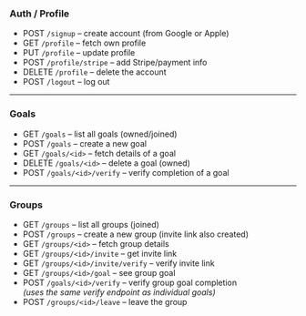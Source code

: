 ### Auth / Profile

- POST `/signup` – create account (from Google or Apple)
- GET `/profile` – fetch own profile
- PUT `/profile` – update profile
- POST `/profile/stripe` – add Stripe/payment info
- DELETE `/profile` – delete the account
- POST `/logout` – log out

---

### Goals

- GET `/goals` – list all goals (owned/joined)
- POST `/goals` – create a new goal
- GET `/goals/<id>` – fetch details of a goal
- DELETE `/goals/<id>` – delete a goal (owned)
- POST `/goals/<id>/verify` – verify completion of a goal

---

### Groups

- GET `/groups` – list all groups (joined)
- POST `/groups` – create a new group (invite link also created)
- GET `/groups/<id>` – fetch group details
- GET `/groups/<id>/invite` – get invite link
- GET `/groups/<id>/invite/verify` – verify invite link
- GET `/groups/<id>/goal` – see group goal
- POST `/goals/<id>/verify` – verify group goal completion  
  *(uses the same verify endpoint as individual goals)*
- POST `/groups/<id>/leave` – leave the group
